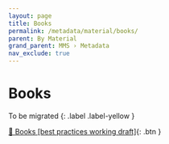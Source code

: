 ```yaml
---
layout: page
title: Books
permalink: /metadata/material/books/
parent: By Material
grand_parent: MMS › Metadata
nav_exclude: true
---
```


# Books

To be migrated
{: .label .label-yellow }

[📄 Books [best practices working draft]](https://docs.google.com/document/d/1TfPSvTb1-UGKMW8bYwHNWk5TA9e2DwCAVlHY0_v-hVU/edit){: .btn }